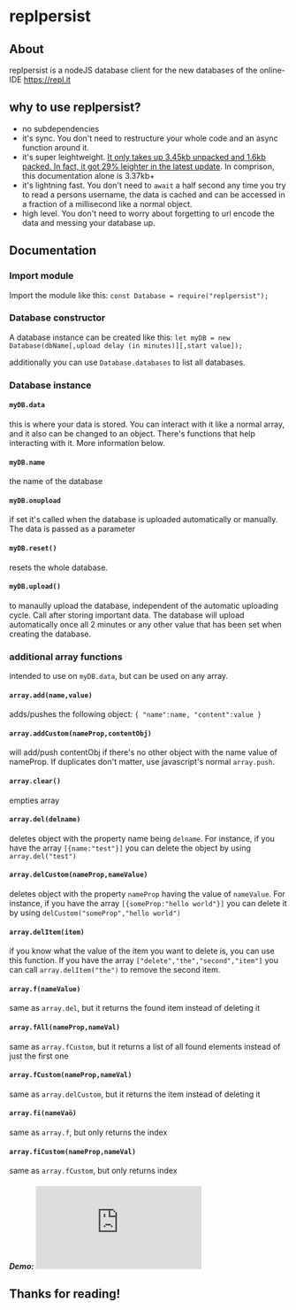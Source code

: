 # replpersist
## About
replpersist is a nodeJS database client for the new databases of the online-IDE https://repl.it
## why to use replpersist?
- no subdependencies
- it's sync. You don't need to restructure your whole code and an async function around it.
- it's super leightweight. [It only takes up 3.45kb unpacked and 1.6kb packed. In fact, it got 29% leighter in the latest update](https://packagephobia.com/result?p=replpersist). In comprison, this documentation alone is 3.37kb+
- it's lightning fast. You don't need to `await` a half second any time you try to read a persons username, the data is cached and can be accessed in a fraction of a millisecond like a normal object.
- high level. You don't need to worry about forgetting to url encode the data and messing your database up.
## Documentation
### Import module
Import the module like this: `const Database = require("replpersist");`
### Database constructor
A database instance can be created like this: `let myDB = new Database(dbName[,upload delay (in minutes)][,start value]);`

additionally you can use `Database.databases` to list all databases.
### Database instance
#### `myDB.data`
this is where your data is stored. You can interact with it like a normal array, and it also can be changed to an object. There's functions that help interacting with it. More information below.
#### `myDB.name`
the name of the database
#### `myDB.onupload`
if set it's called when the database is uploaded automatically or manually. The data is passed as a parameter
#### `myDB.reset()`
resets the whole database.
#### `myDB.upload()`
to manaully upload the database, independent of the automatic uploading cycle. Call after storing important data. The database will upload automatically once all 2 minutes or any other value that has been set when creating the database.
### additional array functions
intended to use on `myDB.data`, but can be used on any array.
#### `array.add(name,value)`
adds/pushes the following object:
    ```{
    "name":name,
    "content":value
    }```
#### `array.addCustom(nameProp,contentObj)`
will add/push contentObj if there's no other object with the name value of nameProp. If duplicates don't matter, use javascript's normal `array.push`.
#### `array.clear()`
empties array
#### `array.del(delname)`
deletes object with the property name being `delname`. For instance, if you have the array `[{name:"test"}]` you can delete the object by using `array.del("test")`
#### `array.delCustom(nameProp,nameValue)`
deletes object with the property `nameProp` having the value of `nameValue`. For instance, if you have the array `[{someProp:"hello world"}]` you can delete it by using `delCustom("someProp","hello world")`
#### `array.delItem(item)`
if you know what the value of the item you want to delete is, you can use this function. If you have the array `["delete","the","second","item"]` you can call `array.delItem("the")` to remove the second item.
#### `array.f(nameValue)`
same as `array.del`, but it returns the found item instead of deleting it
#### `array.fAll(nameProp,nameVal)`
same as `array.fCustom`, but it returns a list of all found elements instead of just the first one
#### `array.fCustom(nameProp,nameVal)`
same as `array.delCustom`, but it returns the item instead of deleting it
#### `array.fi(nameVaö)`
same as `array.f`, but only returns the index
#### `array.fiCustom(nameProp,nameVal)`
same as `array.fCustom`, but only returns index
##### Demo: [![Run on replit](https://repl.it/badge/github/plibither8/2048.cpp)](https://repl.it/@ironblockhd/signupTemplate)
## Thanks for reading!
